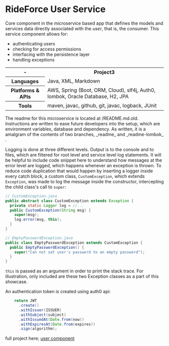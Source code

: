 # RideForce User Service
Core component in the microservice based app that defines the models and services data directly associated with the _user_, that is, the consumer. This service component allows for:
  - authenticating users 
  - checking for access permissions 
  - interfacing with the persistence layer 
  - handling exceptions

<table>
  <tr>
    <th> - </th>
    <th>Project3</th>
  </tr>
  <tr>
    <th>Languages</th>
    <td>Java, XML, Markdown</td>
  </tr>
  <tr>
    <th>Platforms & APIs</th>
    <td>AWS, Spring (Boot, ORM, Cloud), slf4j, Auth0, lombok, Oracle Database, H2, JPA</td>
  </tr>
  <tr>
    <th>Tools</th>
    <td>maven, javac, github, git, javac, logback, JUnit</td>
  </tr>
</table>
The readme for this microservice is located at /README.md.old. Instructions are written to ease future developers into the setup, which are environment variables, database and dependency. As written, it is a amalgram of the contents of two branches, _readme_ and  _readme-lombok_ . 

Logging is done at three different levels. Output is to the console and to files, which are filtered for root level and service level log statements. It will be helpful to include code snippet here to understand how messages at the error level are logged, which happens whenever an exception is thrown. To reduce code duplication that would happen by inserting a logger inside every catch block, a custom class, `CustomException`, which extends `Exception`, was made to log the message inside the constructor, intercepting the child class's call to `super`:

```java
// CustomException.java
public abstract class CustomException extends Exception {
  private static Logger log = //...
  public CustomException(String msg) {
    super(msg);
    log.error(msg, this);
  }
}
```
```java
// EmptyPasswordException.java
public class EmptyPasswordException extends CustomException {
  public EmptyPasswordException() {
    super("Can not set user's password to an empty password");
  }
}
```
`this` is passed as an argument in order to print the stack trace. For illustration, only included are these two Exception classes as a part of this showcase. 

An authentication token is created using auth0 api: 
```java
    return JWT
      .create()
      .withIssuer(ISSUER)
      .withSubject(subject)
      .withIssuedAt(Date.from(now))
      .withExpiresAt(Date.from(expires))
      .sign(algorithm);
```

full project here;
[user component](https://github.com/revaturelabs/rideshare-user-service)
